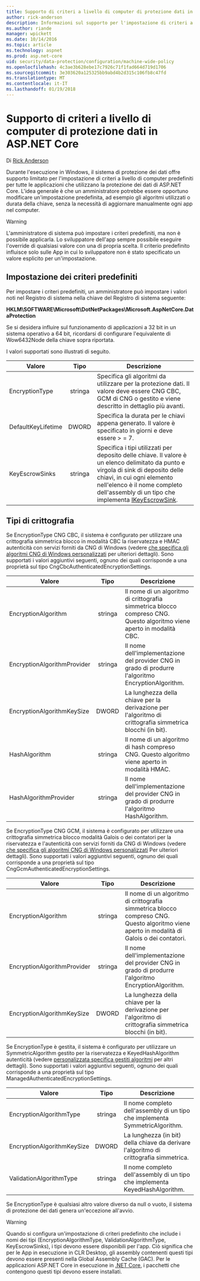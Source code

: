 ```yaml
---
title: Supporto di criteri a livello di computer di protezione dati in ASP.NET Core
author: rick-anderson
description: Informazioni sul supporto per l'impostazione di criteri a livello di computer predefiniti per tutte le applicazioni che utilizzano la protezione dei dati di ASP.NET Core.
ms.author: riande
manager: wpickett
ms.date: 10/14/2016
ms.topic: article
ms.technology: aspnet
ms.prod: asp.net-core
uid: security/data-protection/configuration/machine-wide-policy
ms.openlocfilehash: 4c3ae3b628ebe17c7926c71f1fad664d719d1706
ms.sourcegitcommit: 3e303620a125325bb9abd4b2d315c106fb8c47fd
ms.translationtype: MT
ms.contentlocale: it-IT
ms.lasthandoff: 01/19/2018
---
```

# <a name="data-protection-machine-wide-policy-support-in-aspnet-core"></a>Supporto di criteri a livello di computer di protezione dati in ASP.NET Core

Di [Rick Anderson](https://twitter.com/RickAndMSFT)

Durante l'esecuzione in Windows, il sistema di protezione dei dati offre supporto limitato per l'impostazione di criteri a livello di computer predefiniti per tutte le applicazioni che utilizzano la protezione dei dati di ASP.NET Core. L'idea generale è che un amministratore potrebbe essere opportuno modificare un'impostazione predefinita, ad esempio gli algoritmi utilizzati o durata della chiave, senza la necessità di aggiornare manualmente ogni app nel computer.

> [!WARNING]
> L'amministratore di sistema può impostare i criteri predefiniti, ma non è possibile applicarla. Lo sviluppatore dell'app sempre possibile eseguire l'override di qualsiasi valore con una di propria scelta. Il criterio predefinito influisce solo sulle App in cui lo sviluppatore non è stato specificato un valore esplicito per un'impostazione.

## <a name="setting-default-policy"></a>Impostazione dei criteri predefiniti

Per impostare i criteri predefiniti, un amministratore può impostare i valori noti nel Registro di sistema nella chiave del Registro di sistema seguente:

**HKLM\SOFTWARE\Microsoft\DotNetPackages\Microsoft.AspNetCore.DataProtection**

Se si desidera influire sul funzionamento di applicazioni a 32 bit in un sistema operativo a 64 bit, ricordarsi di configurare l'equivalente di Wow6432Node della chiave sopra riportata.

I valori supportati sono illustrati di seguito.

| Valore              | Tipo   | Descrizione |
| ------------------ | :----: | ----------- |
| EncryptionType     | stringa | Specifica gli algoritmi da utilizzare per la protezione dati. Il valore deve essere CNG CBC, GCM di CNG o gestito e viene descritto in dettaglio più avanti. |
| DefaultKeyLifetime | DWORD  | Specifica la durata per le chiavi appena generato. Il valore è specificato in giorni e deve essere > = 7. |
| KeyEscrowSinks     | stringa | Specifica i tipi utilizzati per deposito delle chiave. Il valore è un elenco delimitato da punto e virgola di sink di deposito delle chiavi, in cui ogni elemento nell'elenco è il nome completo dell'assembly di un tipo che implementa [IKeyEscrowSink](/dotnet/api/microsoft.aspnetcore.dataprotection.keymanagement.ikeyescrowsink). |

## <a name="encryption-types"></a>Tipi di crittografia

Se EncryptionType CNG CBC, il sistema è configurato per utilizzare una crittografia simmetrica blocco in modalità CBC la riservatezza e HMAC autenticità con servizi forniti da CNG di Windows (vedere [che specifica gli algoritmi CNG di Windows personalizzati](xref:security/data-protection/configuration/overview#specifying-custom-windows-cng-algorithms) per ulteriori dettagli). Sono supportati i valori aggiuntivi seguenti, ognuno dei quali corrisponde a una proprietà sul tipo CngCbcAuthenticatedEncryptionSettings.

| Valore                       | Tipo   | Descrizione |
| --------------------------- | :----: | ----------- |
| EncryptionAlgorithm         | stringa | Il nome di un algoritmo di crittografia simmetrica blocco compreso CNG. Questo algoritmo viene aperto in modalità CBC. |
| EncryptionAlgorithmProvider | stringa | Il nome dell'implementazione del provider CNG in grado di produrre l'algoritmo EncryptionAlgorithm. |
| EncryptionAlgorithmKeySize  | DWORD  | La lunghezza della chiave per la derivazione per l'algoritmo di crittografia simmetrica blocchi (in bit). |
| HashAlgorithm               | stringa | Il nome di un algoritmo di hash compreso CNG. Questo algoritmo viene aperto in modalità HMAC. |
| HashAlgorithmProvider       | stringa | Il nome dell'implementazione del provider CNG in grado di produrre l'algoritmo HashAlgorithm. |

Se EncryptionType CNG GCM, il sistema è configurato per utilizzare una crittografia simmetrica blocco modalità Galois o dei contatori per la riservatezza e l'autenticità con servizi forniti da CNG di Windows (vedere [che specifica gli algoritmi CNG di Windows personalizzati](xref:security/data-protection/configuration/overview#specifying-custom-windows-cng-algorithms) Per ulteriori dettagli). Sono supportati i valori aggiuntivi seguenti, ognuno dei quali corrisponde a una proprietà sul tipo CngGcmAuthenticatedEncryptionSettings.

| Valore                       | Tipo   | Descrizione |
| --------------------------- | :----: | ----------- |
| EncryptionAlgorithm         | stringa | Il nome di un algoritmo di crittografia simmetrica blocco compreso CNG. Questo algoritmo viene aperto in modalità di Galois o dei contatori. |
| EncryptionAlgorithmProvider | stringa | Il nome dell'implementazione del provider CNG in grado di produrre l'algoritmo EncryptionAlgorithm. |
| EncryptionAlgorithmKeySize  | DWORD  | La lunghezza della chiave per la derivazione per l'algoritmo di crittografia simmetrica blocchi (in bit). |

Se EncryptionType è gestita, il sistema è configurato per utilizzare un SymmetricAlgorithm gestito per la riservatezza e KeyedHashAlgorithm autenticità (vedere [personalizzata specifica gestiti algoritmi](xref:security/data-protection/configuration/overview#specifying-custom-managed-algorithms) per altri dettagli). Sono supportati i valori aggiuntivi seguenti, ognuno dei quali corrisponde a una proprietà sul tipo ManagedAuthenticatedEncryptionSettings.

| Valore                      | Tipo   | Descrizione |
| -------------------------- | :----: | ----------- |
| EncryptionAlgorithmType    | stringa | Il nome completo dell'assembly di un tipo che implementa SymmetricAlgorithm. |
| EncryptionAlgorithmKeySize | DWORD  | La lunghezza (in bit) della chiave da derivare l'algoritmo di crittografia simmetrica. |
| ValidationAlgorithmType    | stringa | Il nome completo dell'assembly di un tipo che implementa KeyedHashAlgorithm. |

Se EncryptionType è qualsiasi altro valore diverso da null o vuoto, il sistema di protezione dei dati genera un'eccezione all'avvio.

> [!WARNING]
> Quando si configura un'impostazione di criteri predefinito che include i nomi dei tipi (EncryptionAlgorithmType, ValidationAlgorithmType, KeyEscrowSinks), i tipi devono essere disponibili per l'app. Ciò significa che per le App in esecuzione in CLR Desktop, gli assembly contenenti questi tipi devono essere presenti nella Global Assembly Cache (GAC). Per le applicazioni ASP.NET Core in esecuzione in [.NET Core](https://www.microsoft.com/net/core), i pacchetti che contengono questi tipi devono essere installati.
